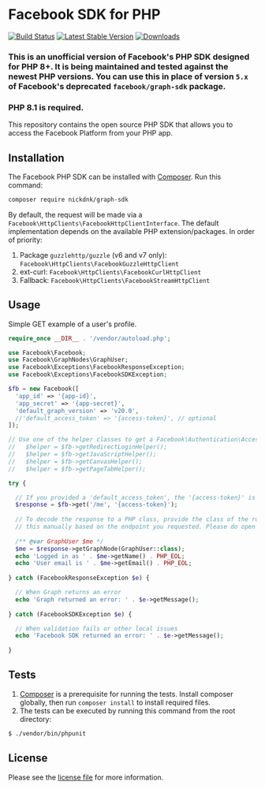 # Facebook SDK for PHP

[![Build Status](https://github.com/nickdnk/php-graph-sdk/actions/workflows/test.yml/badge.svg?branch=master)](https://github.com/nickdnk/php-graph-sdk/actions/workflows/test.yml)
[![Latest Stable Version](http://img.shields.io/badge/Latest%20Stable-7.0.1-blue.svg)](https://packagist.org/packages/nickdnk/graph-sdk)
[![Downloads](https://img.shields.io/packagist/dt/nickdnk/graph-sdk?label=Downloads)](https://packagist.org/packages/nickdnk/graph-sdk)
### This is an unofficial version of Facebook's PHP SDK designed for PHP 8+. It is being maintained and tested against the newest PHP versions. You can use this in place of version `5.x` of Facebook's deprecated `facebook/graph-sdk` package.

### PHP 8.1 is required.

This repository contains the open source PHP SDK that allows you to access the Facebook Platform from your PHP app.

## Installation

The Facebook PHP SDK can be installed with [Composer](https://getcomposer.org/). Run this command:

```sh
composer require nickdnk/graph-sdk
```

By default, the request will be made via a `Facebook\HttpClients\FacebookHttpClientInterface`. The default
implementation depends on the available PHP extension/packages. In order of priority:

1. Package `guzzlehttp/guzzle` (v6 and v7 only): `Facebook\HttpClients\FacebookGuzzleHttpClient`
2. ext-curl: `Facebook\HttpClients\FacebookCurlHttpClient`
3. Fallback: `Facebook\HttpClients\FacebookStreamHttpClient`

## Usage

Simple GET example of a user's profile.

```php
require_once __DIR__ . '/vendor/autoload.php';

use Facebook\Facebook;
use Facebook\GraphNodes\GraphUser;
use Facebook\Exceptions\FacebookResponseException;
use Facebook\Exceptions\FacebookSDKException;

$fb = new Facebook([
  'app_id' => '{app-id}',
  'app_secret' => '{app-secret}',
  'default_graph_version' => 'v20.0',
  //'default_access_token' => '{access-token}', // optional
]);

// Use one of the helper classes to get a Facebook\Authentication\AccessToken entity.
//   $helper = $fb->getRedirectLoginHelper();
//   $helper = $fb->getJavaScriptHelper();
//   $helper = $fb->getCanvasHelper();
//   $helper = $fb->getPageTabHelper();

try {

  // If you provided a 'default_access_token', the '{access-token}' is optional.
  $response = $fb->get('/me', '{access-token}');
  
  // To decode the response to a PHP class, provide the class of the root node in the response. You will have to match
  // this manually based on the endpoint you requested. Please do open a pull request if you want to add more types.
  
  /** @var GraphUser $me */
  $me = $response->getGraphNode(GraphUser::class);
  echo 'Logged in as ' . $me->getName() . PHP_EOL;
  echo 'User email is ' . $me->getEmail() . PHP_EOL;
  
} catch (FacebookResponseException $e) {

  // When Graph returns an error
  echo 'Graph returned an error: ' . $e->getMessage();
  
} catch (FacebookSDKException $e) {

  // When validation fails or other local issues
  echo 'Facebook SDK returned an error: ' . $e->getMessage();
  
}
```

## Tests

1. [Composer](https://getcomposer.org/) is a prerequisite for running the tests. Install composer globally, then
   run `composer install` to install required files.
2. The tests can be executed by running this command from the root directory:

```bash
$ ./vendor/bin/phpunit
```

## License

Please see the [license file](https://github.com/facebook/php-graph-sdk/blob/master/LICENSE) for more information.

